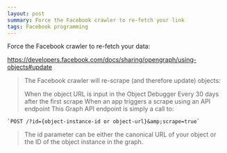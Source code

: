 ```yaml
---
layout: post
summary: Force the Facebook crawler to re-fetch your link
tags: Facebook programming
---
```

Force the Facebook crawler to re-fetch your data:

https://developers.facebook.com/docs/sharing/opengraph/using-objects#update

> The Facebook crawler will re-scrape (and therefore update) objects:
> 
> When the object URL is input in the Object Debugger Every 30 days
> after the first scrape When an app triggers a scrape using an API
> endpoint This Graph API endpoint is simply a call to:

    `POST /?id={object-instance-id or object-url}&amp;scrape=true`

> The id parameter can be either the canonical URL of your object or the
> ID of the object instance in the graph.
